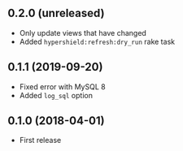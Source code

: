 ## 0.2.0 (unreleased)

- Only update views that have changed
- Added `hypershield:refresh:dry_run` rake task

## 0.1.1 (2019-09-20)

- Fixed error with MySQL 8
- Added `log_sql` option

## 0.1.0 (2018-04-01)

- First release
